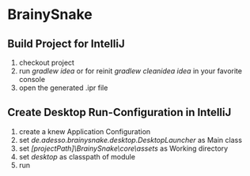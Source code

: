 # BrainySnake


## Build Project for IntelliJ
1. checkout project
1. run _gradlew idea_ or for reinit _gradlew cleanidea idea_ in your favorite console
1. open the generated .ipr file

## Create Desktop Run-Configuration in IntelliJ
1. create a knew Application Configuration
1. set _de.adesso.brainysnake.desktop.DesktopLauncher_ as Main class
1. set _[projectPath]\BrainySnake\core\assets_ as Working directory
1. set _desktop_ as classpath of module
1. run